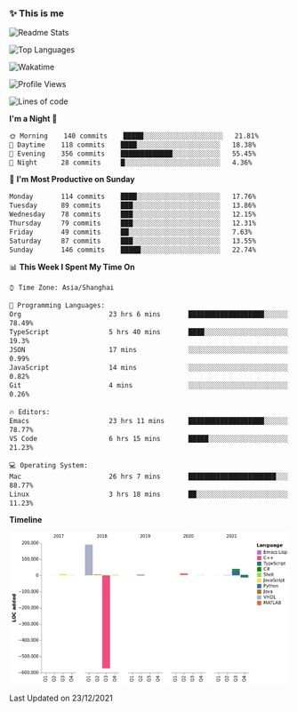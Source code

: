 <!--

**icyzeroice/icyzeroice** is a ✨ _special_ ✨ repository because its `README.md` (this file) appears on your GitHub profile.

Here are some ideas to get you started:

- 🔭 I’m currently working on ...
- 🌱 I’m currently learning ...
- 👯 I’m looking to collaborate on ...
- 🤔 I’m looking for help with ...
- 💬 Ask me about ...
- 📫 How to reach me: ...
- 😄 Pronouns: ...
- ⚡ Fun fact: ...

-->

### ✨ This is me

![Readme Stats](https://github-readme-stats.vercel.app/api?username=icyzeroice)

![Top Languages](https://github-readme-stats.vercel.app/api/top-langs/?username=icyzeroice&exclude_repo=scutie2015-digimon&layout=compact&langs_count=5)

![Wakatime](https://github-readme-stats.vercel.app/api/wakatime?username=icyzeroice)

<!--START_SECTION:waka-->
![Profile Views](http://img.shields.io/badge/Profile%20Views-2-blue)

![Lines of code](https://img.shields.io/badge/From%20Hello%20World%20I%27ve%20Written--318%20Thousand%20lines%20of%20code-blue)

**I'm a Night 🦉** 

```text
🌞 Morning    140 commits    █████░░░░░░░░░░░░░░░░░░░░   21.81% 
🌆 Daytime    118 commits    ████░░░░░░░░░░░░░░░░░░░░░   18.38% 
🌃 Evening    356 commits    █████████████░░░░░░░░░░░░   55.45% 
🌙 Night      28 commits     █░░░░░░░░░░░░░░░░░░░░░░░░   4.36%

```
📅 **I'm Most Productive on Sunday** 

```text
Monday       114 commits    ████░░░░░░░░░░░░░░░░░░░░░   17.76% 
Tuesday      89 commits     ███░░░░░░░░░░░░░░░░░░░░░░   13.86% 
Wednesday    78 commits     ███░░░░░░░░░░░░░░░░░░░░░░   12.15% 
Thursday     79 commits     ███░░░░░░░░░░░░░░░░░░░░░░   12.31% 
Friday       49 commits     ██░░░░░░░░░░░░░░░░░░░░░░░   7.63% 
Saturday     87 commits     ███░░░░░░░░░░░░░░░░░░░░░░   13.55% 
Sunday       146 commits    █████░░░░░░░░░░░░░░░░░░░░   22.74%

```


📊 **This Week I Spent My Time On** 

```text
⌚︎ Time Zone: Asia/Shanghai

💬 Programming Languages: 
Org                      23 hrs 6 mins       ███████████████████░░░░░░   78.49% 
TypeScript               5 hrs 40 mins       ████░░░░░░░░░░░░░░░░░░░░░   19.3% 
JSON                     17 mins             ░░░░░░░░░░░░░░░░░░░░░░░░░   0.99% 
JavaScript               14 mins             ░░░░░░░░░░░░░░░░░░░░░░░░░   0.82% 
Git                      4 mins              ░░░░░░░░░░░░░░░░░░░░░░░░░   0.26%

🔥 Editors: 
Emacs                    23 hrs 11 mins      ███████████████████░░░░░░   78.77% 
VS Code                  6 hrs 15 mins       █████░░░░░░░░░░░░░░░░░░░░   21.23%

💻 Operating System: 
Mac                      26 hrs 7 mins       ██████████████████████░░░   88.77% 
Linux                    3 hrs 18 mins       ██░░░░░░░░░░░░░░░░░░░░░░░   11.23%

```

**Timeline**

![Chart not found](https://raw.githubusercontent.com/icyzeroice/icyzeroice/main/charts/bar_graph.png) 


 Last Updated on 23/12/2021
<!--END_SECTION:waka-->

<!--

### Related
- https://github.com/abhisheknaiidu/awesome-github-profile-readme
- https://github.com/coderjojo/creative-profile-readme
- https://github.com/elangosundar/awesome-README-templates
- https://github.com/durgeshsamariya/awesome-github-profile-readme-templates
- https://github.com/anmol098/waka-readme-stats

-->
